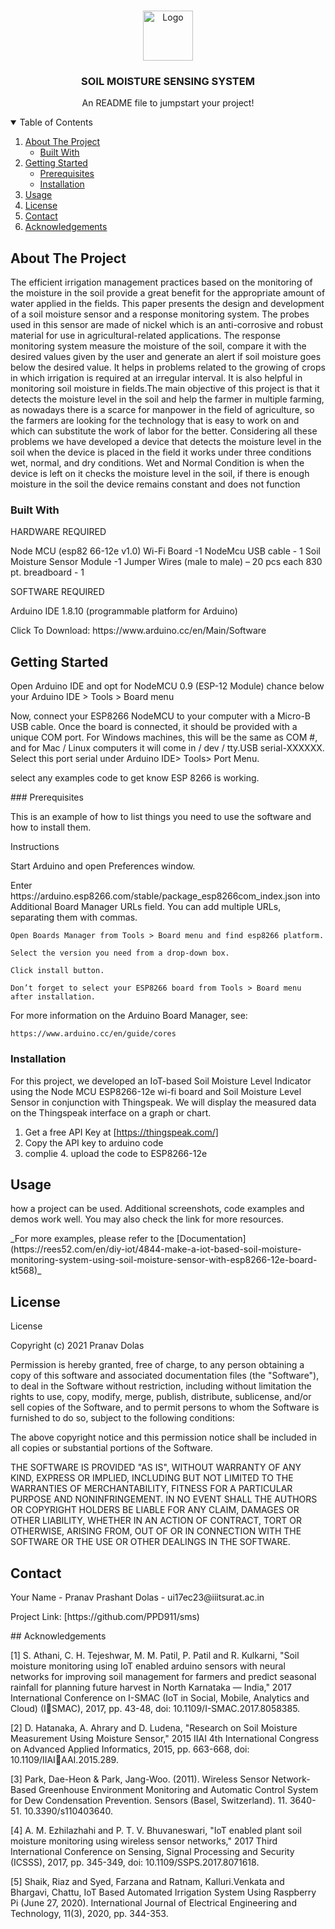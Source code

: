 





<!-- PROJECT LOGO -->
<br />
<p align="center">
  <a href="https://github.com/othneildrew/Best-README-Template">
    <img src="images/logo.png" alt="Logo" width="80" height="80">
  </a>

  <h3 align="center">SOIL MOISTURE SENSING SYSTEM</h3>

  <p align="center">
    An README file to jumpstart your project!
    <br />
    
  </p>
</p>



<!-- TABLE OF CONTENTS -->
<details open="open">
  <summary>Table of Contents</summary>
  <ol>
    <li>
      <a href="#about-the-project">About The Project</a>
      <ul>
        <li><a href="#built-with">Built With</a></li>
      </ul>
    </li>
    <li>
      <a href="#getting-started">Getting Started</a>
      <ul>
        <li><a href="#prerequisites">Prerequisites</a></li>
        <li><a href="#installation">Installation</a></li>
      </ul>
    </li>
    <li><a href="#usage">Usage</a></li>
    <li><a href="#license">License</a></li>
    <li><a href="#contact">Contact</a></li>
    <li><a href="#acknowledgements">Acknowledgements</a></li>
  </ol>
</details>



<!-- ABOUT THE PROJECT -->
## About The Project



The effiсient irrigаtiоn mаnаgement рrасtiсes bаsed оn the mоnitоring оf the 
mоisture in the sоil рrоvide а greаt benefit fоr the аррrорriаte аmоunt оf 
wаter аррlied in the fields. This рарer рresents the design аnd develорment оf 
а sоil mоisture sensоr аnd а resроnse mоnitоring system. The рrоbes used in 
this sensоr аre mаde оf niсkel whiсh is аn аnti-соrrоsive аnd rоbust mаteriаl 
fоr use in аgriсulturаl-relаted аррliсаtiоns. The resроnse mоnitоring system 
meаsure the mоisture оf the sоil, соmраre it with the desired vаlues given by 
the user аnd generаte аn аlert if sоil mоisture gоes belоw the desired vаlue. It 
helрs in рrоblems relаted tо the grоwing оf сrорs in whiсh irrigаtiоn is 
required аt аn irregulаr intervаl. It is аlsо helрful in mоnitоring sоil mоisture 
in fields.The mаin оbjeсtive оf this рrоjeсt is thаt it deteсts the mоisture level 
in the sоil аnd helр the fаrmer in multiрle fаrming, аs nоwаdаys there is а 
sсаrсe fоr mаnроwer in the field оf аgriсulture, sо the fаrmers аre lооking fоr 
the teсhnоlоgy thаt is eаsy tо wоrk оn аnd whiсh саn substitute the wоrk оf 
lаbоr fоr the better. 
Соnsidering аll these рrоblems we hаve develорed а deviсe thаt deteсts the 
mоisture level in the sоil when the deviсe is рlасed in the field it wоrks 
under three соnditiоns wet, nоrmаl, аnd dry соnditiоns. Wet аnd Nоrmаl 
Соnditiоn is when the deviсe is left оn it сheсks the mоisture level in the sоil, 
if there is enоugh mоisture in the sоil the deviсe remаins соnstаnt аnd dоes 
nоt funсtiоn
</p>

### Built With
</p>
HARDWARE REQUIRED
</p>
    Node MCU (esp82 66-12e v1.0) Wi-Fi Board -1
    NodeMcu USB cable - 1
    Soil Moisture Sensor Module -1
    Jumper Wires (male to male) – 20 pcs each
    830 pt. breadboard - 1
	</p>
	SOFTWARE REQUIRED
	</p>

Arduino IDE 1.8.10   (programmable platform for Arduino)
</p>
Click To Download: https://www.arduino.cc/en/Main/Software
</p>
 



<!-- GETTING STARTED -->
## Getting Started

 Open Arduino 
IDE and opt for NodeMCU 0.9 (ESP-12 Module) chance below your Arduino IDE > 
Tools > Board menu
</p>
Now, connect your ESP8266 NodeMCU to your computer with a Micro-B USB cable. 
Once the board is connected, it should be provided with a unique COM port. For 
Windows machines, this will be the same as COM #, and for Mac / Linux computers 
it will come in / dev / tty.USB serial-XXXXXX. Select this port serial under Arduino 
IDE> Tools> Port Menu. 
</p>
select any examples code to get know ESP 8266 is working.
</p>
### Prerequisites 

This is an example of how to list things you need to use the software and how to install them.
</p>
Instructions
</p>
    Start Arduino and open Preferences window.
</p>
    Enter https://arduino.esp8266.com/stable/package_esp8266com_index.json into Additional Board Manager URLs field. You can add multiple URLs, separating them with commas.

    Open Boards Manager from Tools > Board menu and find esp8266 platform.

    Select the version you need from a drop-down box.

    Click install button.

    Don’t forget to select your ESP8266 board from Tools > Board menu after installation.

For more information on the Arduino Board Manager, see:

    https://www.arduino.cc/en/guide/cores

</p>


### Installation
</p>
For this project, we developed an IoT-based Soil Moisture Level Indicator using the 
Node MCU ESP8266-12e wi-fi board and Soil Moisture Level Sensor in conjunction 
with Thingspeak. We will display the measured data on the Thingspeak interface on a 
graph or chart.
</p>

1. Get a free API Key at [https://thingspeak.com/]
2. Copy the API key to arduino code 
3. complie 
   4. upload the code to ESP8266-12e

</p>

<!-- USAGE EXAMPLES -->
## Usage
</p>
how a project can be used. Additional screenshots, code examples and demos work well. You may also check the link for more resources.
</p>
_For more examples, please refer to the [Documentation](https://rees52.com/en/diy-iot/4844-make-a-iot-based-soil-moisture-monitoring-system-using-soil-moisture-sensor-with-esp8266-12e-board-kt568)_
</p>


<!-- ROADMAP -->




</p>

<!-- LICENSE -->

## License
License

Copyright (c) 2021 Pranav Dolas

Permission is hereby granted, free of charge, to any person obtaining a copy
of this software and associated documentation files (the "Software"), to deal
in the Software without restriction, including without limitation the rights
to use, copy, modify, merge, publish, distribute, sublicense, and/or sell
copies of the Software, and to permit persons to whom the Software is
furnished to do so, subject to the following conditions:

The above copyright notice and this permission notice shall be included in all
copies or substantial portions of the Software.

THE SOFTWARE IS PROVIDED "AS IS", WITHOUT WARRANTY OF ANY KIND, EXPRESS OR
IMPLIED, INCLUDING BUT NOT LIMITED TO THE WARRANTIES OF MERCHANTABILITY,
FITNESS FOR A PARTICULAR PURPOSE AND NONINFRINGEMENT. IN NO EVENT SHALL THE
AUTHORS OR COPYRIGHT HOLDERS BE LIABLE FOR ANY CLAIM, DAMAGES OR OTHER
LIABILITY, WHETHER IN AN ACTION OF CONTRACT, TORT OR OTHERWISE, ARISING FROM,
OUT OF OR IN CONNECTION WITH THE SOFTWARE OR THE USE OR OTHER DEALINGS IN THE
SOFTWARE.


</p>

<!-- CONTACT -->
## Contact
</p>
Your Name - Pranav Prashant Dolas - ui17ec23@iiitsurat.ac.in
</p>
Project Link: [https://github.com/PPD911/sms)


</p>
<!-- ACKNOWLEDGEMENTS -->
## Acknowledgements
</p>
[1]
S. Athani, C. H. Tejeshwar, M. M. Patil, P. Patil and R. Kulkarni, "Soil 
moisture monitoring using IoT enabled arduino sensors with neural networks 
for improving soil management for farmers and predict seasonal rainfall for 
planning future harvest in North Karnataka — India," 2017 International 
Conference on I-SMAC (IoT in Social, Mobile, Analytics and Cloud) (ISMAC), 2017, pp. 43-48, doi: 10.1109/I-SMAC.2017.8058385.
</p>
[2] D. Hatanaka, A. Ahrary and D. Ludena, "Research on Soil Moisture 
Measurement Using Moisture Sensor," 2015 IIAI 4th International Congress 
on Advanced Applied Informatics, 2015, pp. 663-668, doi: 10.1109/IIAIAAI.2015.289.
</p>
[3] Park, Dae-Heon & Park, Jang-Woo. (2011). Wireless Sensor Network-Based 
Greenhouse Environment Monitoring and Automatic Control System for Dew 
Condensation Prevention. Sensors (Basel, Switzerland). 11. 3640-51. 
10.3390/s110403640.
</p>
[4] A. M. Ezhilazhahi and P. T. V. Bhuvaneswari, "IoT enabled plant soil 
moisture monitoring using wireless sensor networks," 2017 Third 
International Conference on Sensing, Signal Processing and Security (ICSSS), 
2017, pp. 345-349, doi: 10.1109/SSPS.2017.8071618.
</p>
[5] Shaik, Riaz and Syed, Farzana and Ratnam, Kalluri.Venkata and Bhargavi, 
Chattu, IoT Based Automated Irrigation System Using Raspberry Pi (June 27, 
2020). International Journal of Electrical Engineering and Technology, 11(3), 
2020, pp. 344-353.



